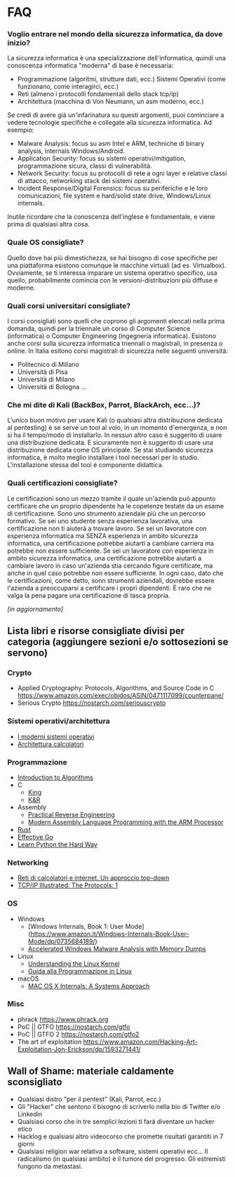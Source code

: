 # FAQ

### Voglio entrare nel mondo della sicurezza informatica, da dove inizio?
La sicurezza informatica è una specializzazione dell'informatica, quindi una conoscenza informatica "moderna" di base è necessaria:
- Programmazione (algoritmi, strutture dati, ecc.)
 Sistemi Operativi (come funzionano, come interagirci, ecc.)
- Reti (almeno i protocolli fondamentali dello stack tcp/ip)
- Architettura (macchina di Von Neumann, un asm moderno, ecc.)

Se credi di avere già un'infarinatura su questi argomenti, puoi cominciare a vedere tecnologie specifiche e collegate alla sicurezza informatica. Ad esempio:
- Malware Analysis: focus su asm Intel e ARM, techniche di binary analysis, internals Windows/Android.
- Application Security: focus su sistemi operativi/mitigation, programmazione sicura, classi di vulnerabilità.
- Network Security: focus su protocolli di rete a ogni layer e relative classi di attacco, networking stack dei sistemi operativi.
- Incident Response/Digital Forensics: focus su periferiche e le loro comunicazioni, file system e hard/solid state drive, Windows/Linux internals.

Inutile ricordare che la conoscenza dell'inglese è fondamentale, e viene prima di qualsiasi altra cosa.

### Quale OS consigliate?  
Quello dove hai più dimestichezza, se hai bisogno di cose specifiche per una piattaforma esistono comunque le macchine virtuali (ad es. Virtualbox). Ovviamente, se ti interessa imparare un sistema operativo specifico, usa quello, probabilmente comincia con le versioni-distribuzioni più diffuse e moderne.

### Quali corsi universitari consigliate?
I corsi consigliati sono quelli che coprono gli argomenti elencati nella prima domanda, quindi per la triennale un corso di Computer Science (informatica) o Computer Engineering (ingegneria informatica).
Esistono anche corsi sulla sicurezza informatica triennali o magistrali, in presenza o online.
In Italia esitono corsi magistrali di sicurezza nelle seguenti università:
- Politecnico di Miliano
- Università di Pisa
- Università di Milano
- Università di Bologna
...

### Che mi dite di Kali (BackBox, Parrot, BlackArch, ecc...)?
L'unico buon motivo per usare Kali (o qualsiasi altra distribuzione dedicata al pentesting) è se serve un tool al volo, in un momento d'emergenza, e non si ha il tempo/modo di installarlo. In nessun altro caso è suggerito di usare una distribuzione dedicata. E sicuramente non è suggerito di usare una distribuzione dedicata come OS principale. Se stai studiando sicurezza informatica, è molto meglio installare i tool necessari per lo studio. L'installazione stessa del tool è componente didattica.

### Quali certificazioni consigliate?
Le certificazioni sono un mezzo tramite il quale un'azienda può appunto certificare che un proprio dipendente ha le copetenze testate da un esame di certificazione. Sono uno strumento aziendale più che un percorso formativo.
Se sei uno studente senza esperienza lavorativa, una certificazione non ti aiuterà a trovare lavoro.
Se sei un lavoratore con esperienza informatica ma SENZA esperienza in ambito sicurezza informatica, una certificazione potrebbe aiutarti a cambiare carriera ma potrebbe non essere sufficiente.
Se sei un lavoratore con esperienza in ambito sicurezza informatica, una certificazione potrebbe aiutarti a cambiare lavoro in caso un'azienda stia cercando figure certificate, ma anche in quel caso potrebbe non essere sufficiente.
In ogni caso, dato che le certificazioni, come detto, sonn strumenti aziendali, dovrebbe essere l'azienda a preoccuparsi a certificare i propri dipendenti. È raro che ne valga la pena pagare una certificazione di tasca propria.

*[in aggiornamento]*

## Lista libri e risorse consigliate divisi per categoria (aggiungere sezioni e/o sottosezioni se servono)

### Crypto
- Applied Cryptography: Protocols, Algorithms, and Source Code in C https://www.amazon.com/exec/obidos/ASIN/0471117099/counterpane/
- Serious Crypto https://nostarch.com/seriouscrypto

### Sistemi operativi/architettura
- [I moderni sistemi operativi](https://www.amazon.it/moderni-sistemi-operativi-aggiornamento-online/dp/8891901016/)
- [Architettura calcolatori](https://www.amazon.it/Architettura-dei-calcolatori-approccio-strutturale/dp/8871929624/)

### Programmazione
- [Introduction to Algorithms](https://www.amazon.it/Introduction-Algorithms-Thomas-H-Cormen/dp/0262533057/)
- C
  - [King](https://www.amazon.it/Programmazione-C-Kim-N-King/dp/8838785821/)
  - [K&R](https://www.amazon.it/Programming-Language-PROGRAMMING-LANG-English-ebook/dp/B009ZUZ9FW/)
- Assembly
  - [Practical Reverse Engineering](https://www.amazon.it/Practical-Reverse-Engineering-Reversing-Obfuscation-ebook/dp/B00IA22R2Y/)
  - [Modern Assembly Language Programming with the ARM Processor](https://www.amazon.it/Modern-Assembly-Language-Programming-Processor/dp/0128036982/)
- [Rust](https://doc.rust-lang.org/book/)
- [Effective Go](https://golang.org/doc/effective_go.html)
- [Learn Python the Hard Way](https://learnpythonthehardway.org/)

### Networking
- [Reti di calcolatori e internet. Un approccio top-down](https://www.amazon.it/calcolatori-internet-approccio-top-down-aggiornamento/dp/8891902543/)
- [TCP/IP Illustrated: The Protocols: 1](https://www.amazon.it/TCP-IP-Illustrated-Protocols-1/dp/0321336313/)


### OS
- Windows
  - [Windows Internals, Book 1: User Mode] (https://www.amazon.it/Windows-Internals-Book-User-Mode/dp/0735684189/)
  - [Accelerated Windows Malware Analysis with Memory Dumps](https://www.amazon.it/Accelerated-Windows-Malware-Analysis-Memory/dp/1908043865/)
- Linux
  - [Understanding the Linux Kernel](https://www.amazon.it/Understanding-Linux-Kernel-Daniel-Bovet/dp/0596005652/)
  - [Guida alla Programmazione in Linux](https://gapil.gnulinux.it/)
- macOS
  - [MAC OS X Internals: A Systems Approach](https://www.amazon.it/MAC-OS-Internals-Systems-Approach/dp/0134426541/)

### Misc
- phrack https://www.phrack.org
- PoC || GTFO https://nostarch.com/gtfo
- PoC || GTFO 2 https://nostarch.com/gtfo2
- The art of exploitation https://www.amazon.com/Hacking-Art-Exploitation-Jon-Erickson/dp/1593271441/

## Wall of Shame: materiale caldamente sconsigliato

- Qualsiasi distro "per il pentest" (Kali, Parrot, ecc.)
- Gli "Hacker" che sentono il bisogno di scriverlo nella bio di Twitter e/o Linkedin
- Qualsiasi corso che in tre semplici lezioni ti farà diventare un hacker etico
- Hacklog e qualsiasi altro videocorso che promette risultati garantiti in 7 giorni
- Qualsiasi religion war relativa a software, sistemi operativi ecc... Il radicalismo (in qualsiasi ambito) è il tumore del progresso. Gli estremisti fungono da metastasi.